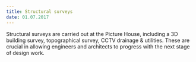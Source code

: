 ```yaml
---
title: Structural surveys
date: 01.07.2017
---
```

Structural surveys are carried out at the Picture House, including a 3D building survey, topographical survey, CCTV drainage & utilities. These are crucial in allowing engineers and architects to progress with the next stage of design work.